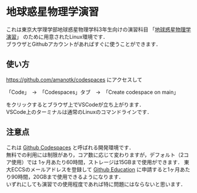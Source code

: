 # 地球惑星物理学演習

これは東京大学理学部地球惑星物理学科3年生向けの演習科目
「[地球惑星物理学演習](https://chibutsu-utokyo.github.io/)」
のために用意されたLinux環境です．  
ブラウザとGithubアカウントがあればすぐに使うことができます．

## 使い方
https://github.com/amanotk/codespaces にアクセスして

「Code」　→　「Codespaces」タブ　→　「Create codespace on main」

をクリックするとブラウザ上でVSCodeが立ち上がります．  
VSCode上のターミナルは通常のLinuxのコマンドラインです．

## 注意点
これは
[Github Codespaces](https://docs.github.com/ja/codespaces/overview)
と呼ばれる開発環境です．  
無料での利用には制限があり，コア数に応じて変わりますが，デフォルト（2コア使用）では
1ヶ月あたり60時間，ストレージは15GBまで使用ができます．
東大ECCSのメールアドレスを登録して
[Github Education](https://education.github.com/)
に申請すると1ヶ月あたり90時間，20GBまで使用できるようになります．  
いずれにしても演習での使用程度であれば特に問題にはならないと思います．
